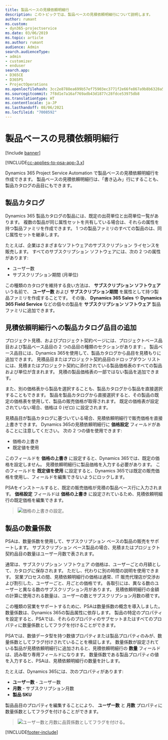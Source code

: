 ```yaml
---
title: 製品ベースの見積依頼明細行
description: このトピックでは、製品ベースの見積依頼明細行について説明します。
author: rumant
ms.custom:
- dyn365-projectservice
ms.date: 03/06/2019
ms.topic: article
ms.author: rumant
audience: Admin
search.audienceType:
- admin
- customizer
- enduser
search.app:
- D365CE
- D365PS
- ProjectOperations
ms.openlocfilehash: 3cc2e8788ea699b57ef75903ec3771f2e66fe867a9b8b6328a55b484eb13ede4
ms.sourcegitcommit: 7f8d1e7a16af769adb43d1877c28fdce53975db8
ms.translationtype: HT
ms.contentlocale: ja-JP
ms.lasthandoff: 08/06/2021
ms.locfileid: "7008592"
---
```

# <a name="product-based-quote-lines"></a>製品ベースの見積依頼明細行

[!include [banner](../includes/psa-now-project-operations.md)]

[!INCLUDE[cc-applies-to-psa-app-3.x](../includes/cc-applies-to-psa-app-3x.md)]


Dynamics 365 Project Service Automation で製品ベースの見積依頼明細行を作成できます。 製品ベースの見積依頼明細行は、「書き込み」行にすることも、製品カタログの品目にもできます。

## <a name="product-catalog"></a>製品カタログ

Dynamics 365 製品カタログの製品には、既定の出荷単位と出荷単位一覧があります。 複数の製品が同じ属性セットを共有している場合は、それらの属性を持つ製品ファミリを作成できます。 1 つの製品ファミリのすべての製品のは、同じ属性セットを継承します。

たとえば、企業はさまざまなソフトウェアのサブスクリプション ライセンスを販売します。 すべてのサブスクリプション ソフトウェアには、次の 2 つの属性があります:

- ユーザー数 
- サブスクリプション期間 (月単位)

この種類のカタログを維持する良い方法は、 **サブスクリプション ソフトウェア** いう名前で、 **ユーザー数** および **サブスクリプション期間** を属性として持つ製品ファミリを作成することです。 その後、 **Dynamics 365 Sales** や **Dynamics 365 Field Service** などの個々の製品を **サブスクリプション ソフトウェア** 製品ファミリに追加できます。

## <a name="adding-product-catalog-items-to-a-project-quote"></a>見積依頼明細行への製品カタログ品目の追加

プロジェクト見積、およびプロジェクト契約ページには、プロジェクトベース品目および製品ベース品目の 2 つの品目の種類のセクションがあります: 。 製品ベース品目には、Dynamics 365を使用して、製品カタログから品目を見積もりに追加できます。 見積品目またはプロジェクト契約品目のドロップダウン リストには、見積またはプロジェクト契約に添付されている製品価格表のすべての製品および単位が含まれます。 見積の製品価格表の一部ではない製品を追加できます。

また、別の価格表から製品を選択することも、製品カタログから製品を直接選択することもできます。 製品を製品カタログから直接選択すると、その製品の既定の価格表を使用して、製品の販売価格が取得されます。 既定の価格表が設定されていない場合、価格は 0 (ゼロ) に設定されます。

見積品目が製品カタログに基づいている場合、見積依頼明細行で販売価格を直接上書きできます。 Dynamics 365の見積依頼明細行に **価格設定** フィールドがあることに注意してください。 次の 2 つの値を使用できます:

- 価格の上書き  
- 既定値を使用

このフィールドを **価格の上書き** に設定すると、Dynamics 365では、既定の価格を設定しません。 見積依頼明細行に製品価格を入力する必要があります。 このフィールドを **既定値を使用** に設定すると、Dynamics 365では既定の販売価格を使用し、フィールドを編集できないようにロックします。

PSAをインストールすると、既定の販売価格が見積の製品ベース行に入力されます。 **価格設定** フィールドは **価格の上書き** に設定されているため、見積依頼明細行の既定価格を編集できます。

> ![価格の上書きの設定。](media/basic-guide-10.png)
 
## <a name="quantity-factors-for-products"></a>製品の数量係数

PSAは、数量係数を使用して、サブスクリプション ベースの製品の販売をサポートします。 サブスクリプション ベース製品の場合、見積またはプロジェクト契約品目の数量はユーザー月数で表されます。

通常は、サブスクリプション ソフトウェア の価格は、ユーザーごとの月額として、カタログに保存されます。 ただし、代わりに別の時間の説明を使用できます。 営業プロセスの間、見積依頼明細行の価格は通常、IT 販売代理店が交渉および割引した、ユーザーごと、月ごとの価格です。 各取引には、異なる数のユーザーと異なる数のサブスクリプション月があります。 見積依頼明細行の金額の計算に使用される数量は、ユーザーの数とサブスクリプション月数の積です。

この種類の営業をサポートするために、PSAは数量係数の概念を導入しました。 数量係数は、Dynamics 365の製品属性に依存します。 製品の特定のプロパティを設定すると、PSAでは、それらのプロパティのサブセットまたはすべてのプロパティに数量係数としてフラグを付けることができます。

PSAでは、数値データ型を持つ数値プロパティまたは製品プロパティのみが、数量係数としてフラグ付けされていることを検証します。 数量係数が設定されている製品が見積依頼明細行に追加されると、見積依頼明細行の **数量** フィールドは、読み取り専用フィールドになります。 数量係数である製品プロパティの値を入力すると、PSAは、見積依頼明細行の数量を計します。

たとえば、Dynamics 365には、次のプロパティがあります: 

- **ユーザー数** - ユーザー数 
- **月数** - サブスクリプション月数
- **製品 SKU** 

製品品目のプロパティを編集することにより、 **ユーザー数** と **月数** プロパティに数量係数としてフラグを付けることができます。 

> ![ユーザー数と月数に品質係数としてフラグを付ける。](media/basic-guide-11.png)
 


[!INCLUDE[footer-include](../includes/footer-banner.md)]